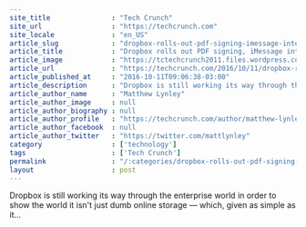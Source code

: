```yaml
---
site_title               : "Tech Crunch"
site_url                 : "https://techcrunch.com"
site_locale              : "en_US"
article_slug             : "dropbox-rolls-out-pdf-signing-imessage-integrations-and-picture-in-picture-on-ios"
article_title            : "Dropbox rolls out PDF signing, iMessage integrations and picture-in-picture on iOS"
article_image            : "https://tctechcrunch2011.files.wordpress.com/2016/10/ipad-split-screen-coming-soon.png?w=764&h=400&crop=1"
article_url              : "https://techcrunch.com/2016/10/11/dropbox-rolls-out-pdf-signing-imessage-integrations-and-picture-in-picture-on-ios/"
article_published_at     : "2016-10-11T09:06:38-03:00"
article_description      : "Dropbox is still working its way through the enterprise world in order to show the world it isn't just dumb online storage — which, given as simple as it..."
article_author_name      : "Matthew Lynley"
article_author_image     : null
article_author_biography : null
article_author_profile   : "https://techcrunch.com/author/matthew-lynley/"
article_author_facebook  : null
article_author_twitter   : "https://twitter.com/mattlynley"
category                 : ['technology']
tags                     : ['Tech Crunch']
permalink                : "/:categories/dropbox-rolls-out-pdf-signing-imessage-integrations-and-picture-in-picture-on-ios/"
layout                   : post
---
```


Dropbox is still working its way through the enterprise world in order to show the world it isn't just dumb online storage — which, given as simple as it...

